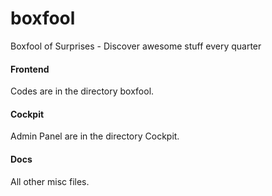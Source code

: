 boxfool
=======

Boxfool of Surprises - Discover awesome stuff every quarter

#### Frontend
Codes are in the directory boxfool.

#### Cockpit
Admin Panel are in the directory Cockpit.

#### Docs
All other misc files.
